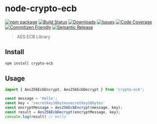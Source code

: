 # node-crypto-ecb

[![npm package][npm-img]][npm-url]
[![Build Status][build-img]][build-url]
[![Downloads][downloads-img]][downloads-url]
[![Issues][issues-img]][issues-url]
[![Code Coverage][codecov-img]][codecov-url]
[![Commitizen Friendly][commitizen-img]][commitizen-url]
[![Semantic Release][semantic-release-img]][semantic-release-url]

> AES ECB Library

## Install

```bash
npm install crypto-ecb
```

## Usage

```ts
import { Aes256EcbEncrypt, Aes256EcbDecrypt } from 'crypto-ecb';

const message = 'Hello';
const key = 'secretkey16bytessecretkey16bytes'
const encryptMessage = Aes256EcbEncrypt(message, key);
const result = Aes256EcbDecrypt(encryptMessage, key);
console.log(result) // Hello

```

[build-img]:https://github.com/clarencetw/node-crypto-ecb/actions/workflows/release.yml/badge.svg
[build-url]:https://github.com/clarencetw/node-crypto-ecb/actions/workflows/release.yml
[downloads-img]:https://img.shields.io/npm/dt/node-crypto-ecb
[downloads-url]:https://www.npmtrends.com/node-crypto-ecb
[npm-img]:https://img.shields.io/npm/v/node-crypto-ecb
[npm-url]:https://www.npmjs.com/package/node-crypto-ecb
[issues-img]:https://img.shields.io/github/issues/clarencetw/node-crypto-ecb
[issues-url]:https://github.com/clarencetw/node-crypto-ecb/issues
[codecov-img]:https://codecov.io/gh/clarencetw/node-crypto-ecb/branch/main/graph/badge.svg
[codecov-url]:https://codecov.io/gh/clarencetw/node-crypto-ecb
[semantic-release-img]:https://img.shields.io/badge/%20%20%F0%9F%93%A6%F0%9F%9A%80-semantic--release-e10079.svg
[semantic-release-url]:https://github.com/semantic-release/semantic-release
[commitizen-img]:https://img.shields.io/badge/commitizen-friendly-brightgreen.svg
[commitizen-url]:http://commitizen.github.io/cz-cli/
